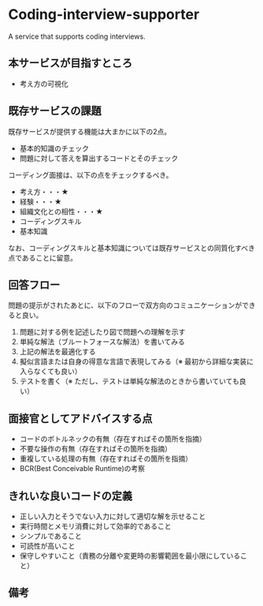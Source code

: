 # Coding-interview-supporter
A service that supports coding interviews.

## 本サービスが目指すところ

* 考え方の可視化

## 既存サービスの課題

既存サービスが提供する機能は大まかに以下の2点。

* 基本的知識のチェック
* 問題に対して答えを算出するコードとそのチェック

コーディング面接は、以下の点をチェックするべき。

* 考え方・・・★
* 経験・・・★
* 組織文化との相性・・・★
* コーディングスキル
* 基本知識

なお、コーディングスキルと基本知識については既存サービスとの同質化すべき点であることに留意。

## 回答フロー

問題の提示がされたあとに、以下のフローで双方向のコミュニケーションができると良い。

1. 問題に対する例を記述したり図で問題への理解を示す
2. 単純な解法（ブルートフォースな解法）を書いてみる
3. 上記の解法を最適化する
4. 擬似言語または自身の得意な言語で表現してみる（※ 最初から詳細な実装に入らなくても良い）
6. テストを書く（※ ただし、テストは単純な解法のときから書いていても良い）

## 面接官としてアドバイスする点

* コードのボトルネックの有無（存在すればその箇所を指摘）
* 不要な操作の有無（存在すればその箇所を指摘）
* 重複している処理の有無（存在すればその箇所を指摘）
* BCR(Best Conceivable Runtime)の考察

## きれいな良いコードの定義

* 正しい入力とそうでない入力に対して適切な解を示せること
* 実行時間とメモリ消費に対して効率的であること
* シンプルであること
* 可読性が高いこと
* 保守しやすいこと（責務の分離や変更時の影響範囲を最小限にしていること）

## 備考
